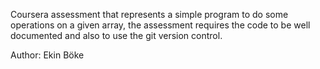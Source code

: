 Coursera  assessment that represents a simple program to do some operations on a given array, the assessment requires the code to be well documented and also to use the git version control.

Author: Ekin Böke 
